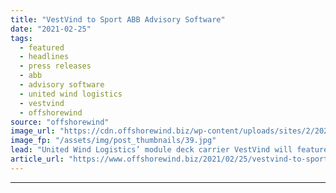 ```yaml
---
title: "VestVind to Sport ABB Advisory Software"
date: "2021-02-25"
tags: 
  - featured
  - headlines
  - press releases
  - abb
  - advisory software
  - united wind logistics
  - vestvind
  - offshorewind
source: "offshorewind"
image_url: "https://cdn.offshorewind.biz/wp-content/uploads/sites/2/2021/02/25122002/VestVind-to-Sport-ABB-Advisory-Software.jpg"
image_fp: "/assets/img/post_thumbnails/39.jpg"
lead: "United Wind Logistics’ module deck carrier VestVind will feature ABB&#8217;s OCTOPUS advisory software to"
article_url: "https://www.offshorewind.biz/2021/02/25/vestvind-to-sport-abb-advisory-software/"
---
```


---
